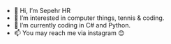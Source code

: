 - 👋 Hi, I’m Sepehr HR
- 👀 I’m interested in computer things, tennis & coding.
- 🌱 I’m currently coding in C# and Python.
- 📫 You may reach me via instagram 😊

<!---
SepehrHr/SepehrHr is a ✨ special ✨ repository because its `README.md` (this file) appears on your GitHub profile.
You can click the Preview link to take a look at your changes.
--->
